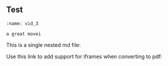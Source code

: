 ## Test

```{iframe} https://www.youtube.com/embed/oL4-ipL62pQ?si=3G_VbzWoJ2cFF_A3
:name: vid_3

a great movei
```
This is a single nested md file:

Use this link to add support for iframes when converting to pdf:  